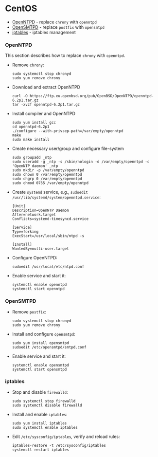 # CentOS
- [OpenNTPD](#openntpd) - replace `chrony` with `openntpd`  
- [OpenSMTPD](#opensmtpd) - replace `postfix` with `opensmtpd`  
- [iptables](#iptables) - iptables management  

### OpenNTPD
This section describes how to replace `chrony` with `openntpd`.

* Remove `chrony`:
  ```
  sudo systemctl stop chronyd
  sudo yum remove chrony
  ```

* Download and extract OpenNTPD
   ```
   curl -O https://ftp.eu.openbsd.org/pub/OpenBSD/OpenNTPD/openntpd-6.2p1.tar.gz
   tar -xvzf openntpd-6.2p1.tar.gz
   ```

* Install compiler and OpenNTPD
  ```
  sudo yum install gcc
  cd openntpd-6.2p1
  ./configure --with-privsep-path=/var/empty/openntpd
  make
  sudo make install
  ```

* Create necessary user/group and configure file-system
  ```
  sudo groupadd _ntp
  sudo useradd -g _ntp -s /sbin/nologin -d /var/empty/openntpd -c 'OpenNTP daemon' _ntp
  sudo mkdir -p /var/empty/openntpd
  sudo chown 0 /var/empty/openntpd
  sudo chgrp 0 /var/empty/openntpd
  sudo chmod 0755 /var/empty/openntpd
  ```

* Create `systemd` service, e.g., `sudoedit /usr/lib/systemd/system/openntpd.service`:
  ```
  [Unit]
  Description=OpenNTP Daemon
  After=network.target
  Conflicts=systemd-timesyncd.service
  
  [Service]
  Type=forking
  ExecStart=/usr/local/sbin/ntpd -s
  
  [Install]
  WantedBy=multi-user.target
  ```

* Configure OpenNTPD:
  ```
  sudoedit /usr/local/etc/ntpd.conf
  ```

* Enable service and start it:
  ```
  systemctl enable openntpd
  systemctl start openntpd
  ```

### OpenSMTPD
* Remove `postfix`:
  ```
  sudo systemctl stop chronyd
  sudo yum remove chrony
  ```
  
* Install and configure `opensmtpd`:
  ```
  sudo yum install opensmtpd
  sudoedit /etc/opensmtpd/smtpd.conf
  ```

* Enable service and start it:
  ```
  systemctl enable opensmtpd
  systemctl start opensmtpd
  ```

### iptables
* Stop and disable `firewalld`:  
  ```
  sudo systemctl stop firewalld
  sudo systemctl disable firewalld
  ```

* Install and enable `iptables`:
  ```
  sudo yum install iptables
  sudo systemctl enable iptables
  ```

* Edit `/etc/sysconfig/iptables`, verify and reload rules:
  ```
  iptables-restore -t /etc/sysconfig/iptables
  systemctl restart iptables
  ```
